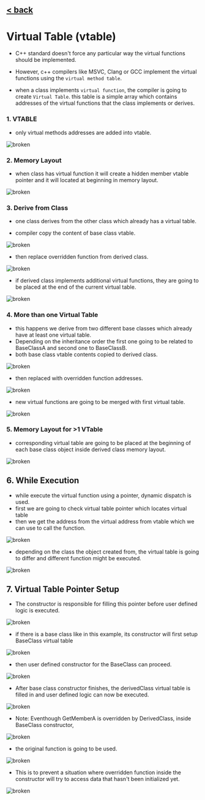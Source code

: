## [< back](../../Index.md)   
# Virtual Table (vtable)

- C++ standard doesn't force any particular way the virtual functions should be implemented.

- However, c++ compilers like MSVC, Clang or GCC implement the virtual functions using the `virtual method table`.
  
- when a class implements `virtual function`, the compiler is going to create `Virtual Table`. this table is a simple array which contains addresses of the virtual functions that the class implements or derives.

### 1. VTABLE 
- only virtual methods addresses are added into vtable.  

![broken](../../ref_images/vtbl1.png) 

### 2. Memory Layout
- when class has virtual function it will create a hidden member vtable pointer and it will located at beginning in memory layout.
  
![broken](../../ref_images/vtbl2.png) 

### 3. Derive from Class
- one class derives from the other class which already has a virtual table.
  
- compiler copy the content of base class vtable. 
  
![broken](../../ref_images/vtbl3.png) 

- then replace overridden function from derived class.
  
![broken](../../ref_images/vtbl4.png)

- if derived class implements additional virtual functions, they are going to be placed at the end of the current virtual table.
  
![broken](../../ref_images/vtbl5.png) 

### 4. More than one Virtual Table
- this happens we derive from two different base classes which already have at least one virtual table.
- Depending on the inheritance order the first one going to be related to BaseClassA and second one to BaseClassB.
- both base class vtable contents copied to derived class.
  
![broken](../../ref_images/vtbl6.png) 

- then replaced with overridden function addresses.
   
![broken](../../ref_images/vtbl7.png) 

- new virtual functions are going to be merged with first virtual table.
  
![broken](../../ref_images/vtbl8.png) 

### 5. Memory Layout for >1 VTable  
- corresponding virtual table are going to be placed at the beginning of each base class object inside derived class memory layout.

![broken](../../ref_images/vtbl9.png) 

## 6. While Execution
- while execute the virtual function using a pointer, dynamic dispatch is used.
- first we are going to check virtual table pointer which locates virtual table
- then we get the address from the virtual address from vtable which we can use to call the function.
  
![broken](../../ref_images/vtbl10.png) 

- depending on the class the object created from, the virtual table is going to differ and different function might be executed.
  
![broken](../../ref_images/vtbl11.png) 

## 7. Virtual Table Pointer Setup
- The constructor is responsible for filling this pointer before user defined logic is executed.
  
![broken](../../ref_images/vtbl12.png) 

- if there is a base class like in this example, its constructor will first setup BaseClass virtual table 
  
![broken](../../ref_images/vtbl13.png) 

- then user defined constructor for the BaseClass can proceed.
  
![broken](../../ref_images/vtbl14.png) 

- After base class constructor finishes, the derivedClass virtual table is filled in and user defined logic can now be executed.
  
![broken](../../ref_images/vtbl15.png) 

- Note: Eventhough GetMemberA is overridden by DerivedClass, inside BaseClass constructor, 

![broken](../../ref_images/vtbl16.png)

- the original function is going to be used.
  
![broken](../../ref_images/vtbl17.png) 

- This is to prevent a situation where overridden function inside the constructor will try to access data that hasn't been initialized yet.
  
![broken](../../ref_images/vtbl18.png) 